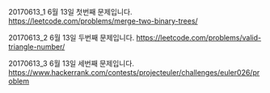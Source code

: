 ﻿20170613_1
6월 13일 첫번째 문제입니다.
https://leetcode.com/problems/merge-two-binary-trees/

20170613_2
6월 13일 두번째 문제입니다.
https://leetcode.com/problems/valid-triangle-number/

20170613_3
6월 13일 세번째 문제입니다.
https://www.hackerrank.com/contests/projecteuler/challenges/euler026/problem
